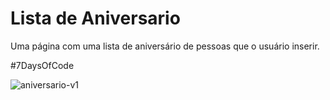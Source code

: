 # Lista de Aniversario

Uma página com uma lista de aniversário de pessoas que o usuário inserir.

#7DaysOfCode

![aniversario-v1](https://github.com/igor1756/aniversario/assets/62626734/4ee3da16-1acc-4a12-9938-11c1dd5dd12b)
